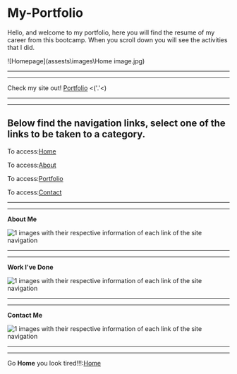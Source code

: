# My-Portfolio

Hello, and welcome to my portfolio, here you will find the resume of my career from this bootcamp. When you scroll down you will see the activities that I did.


 ![Homepage](assests\images\Home image.jpg)

 ___________________________________________________________________________________________
 
 
 ___________________________________________________________________________________________
 
 Check my site out! [Portfolio](https://danprogramsit.github.io/My-Portfolio/#) <('.'<)


 ___________________________________________________________________________________________


 ___________________________________________________________________________________________
## Below find the navigation links, select one of the links to be taken to a category.

To access:[Home](https://danprogramsit.github.io/My-Portfolio/#home)

To access:[About](https://danprogramsit.github.io/My-Portfolio/#about)

To access:[Portfolio](https://danprogramsit.github.io/My-Portfolio/#portfolio)

To access:[Contact](https://danprogramsit.github.io/My-Portfolio/#contact)

 ___________________________________________________________________________________________


 ___________________________________________________________________________________________



 **About Me**

![1 images with their respective information of each link of the site navigation](/assets/images/About-me-image.jpg)
 ___________________________________________________________________________________________
 ___________________________________________________________________________________________
**Work I've Done**

![1 images with their respective information of each link of the site navigation](/assets/images/Portfolio-image.jpg)

 ___________________________________________________________________________________________
 ___________________________________________________________________________________________
**Contact Me**

![1 images with their respective information of each link of the site navigation](/assets/images/Contact-me-image.jpg)

 ___________________________________________________________________________________________


 ___________________________________________________________________________________________

Go **Home** you look tired!!!:[Home](https://danprogramsit.github.io/My-Portfolio/#home/)